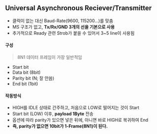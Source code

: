 ## Universal Asynchronous Reciever/Transmitter
* 클럭이 없는 대신 Baud-Rate(9600, 115200...)를 맞춤 
* MS 구조가 없고, __Tx/Rx/GND 3개의 선을 기본으로 사용__
* 추가적으로 Ready 관련 Strob가 붙을 수 있어서 3~5 line이 사용됨

#### 구성
> 8N1 데이터 프레임이 가장 일반적임
* Start bit
* Data bit (8bit)
* Parity bit (N; 잘 안씀)
* End bit (1bit)
#### 작동방식
* HIGH를 IDLE 상태로 간주하고, 처음으로 LOW로 떨어지는 것이 Start
* Start bit (LOW) 이후, __payload 1Byte__ 전송
* 옵션에 따라 parity가 있으면 넣은 뒤에, 아니면 바로 HIGH로 복귀하여 End
* __즉, parity가 없으면 10bit가 1-Frame(8N1)이 된다.__

